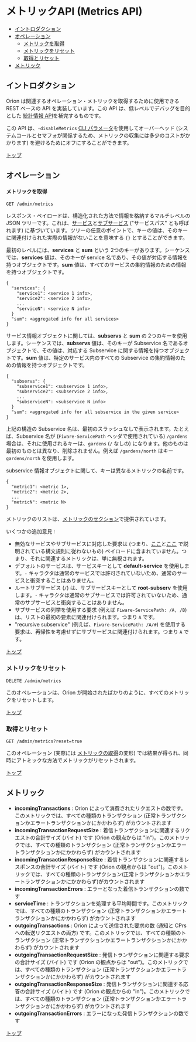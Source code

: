 # <a name="top"></a>メトリックAPI (Metrics API)

* [イントロダクション](#introduction)
* [オペレーション](#operations)
    * [メトリックを取得](#get-metrics)
    * [メトリックをリセット](#reset-metrics)
    * [取得とリセット](#get-and-reset)
* [メトリック](#metrics)

<a name="introduction"></a>
## イントロダクション

Orion は関連するオペレーション・メトリックを取得するために使用できる REST ベースの API を実装しています。この API は、低レベルでデバッグを目的とした [統計情報 API](statistics.md)を補完するものです。

この API は、`-disableMetrics` [CLI パラメータ](cli.md)を使用してオーバーヘッド (システムコールとセマフォが関係するため、メトリックの収集には多少のコストがかかります) を避けるためにオフにすることができます。

[トップ](#top)

<a name="operations"></a>
## オペレーション

<a name="get-metrics"></a>
#### メトリックを取得

```
GET /admin/metrics
```

レスポンス・ペイロードは、構造化された方法で情報を格納するマルチレベルの JSON ツリーです。これは、[サービス](../orion-api.md#multi-tenancy)と[サブサービス](../orion-api.md#service-path) ("サービスパス" とも呼ばれます) に基づいています。ツリーの任意のポイントで、キーの値は、そのキーに関連付けられた実際の情報がないことを意味する `{}` とすることができます。

最初のレベルには、**services** と **sum** という 2つのキーがあります。シーケンスでは、**services** 値は、そのキーが service 名であり、その値が対応する情報を持つオブジェクトです。**sum** 値は、すべてのサービスの集約情報のための情報を持つオブジェクトです。

```
{
  "services": {
    "service1": <service 1 info>,
    "service2": <service 2 info>,
    ...
    "serviceN": <service N info>
  }
  "sum": <aggregated info for all services>
}
```

サービス情報オブジェクトに関しては、**subservs** と **sum** の 2つのキーを使用します。シーケンスでは、**subservs** 値は、そのキーが Subservice 名であるオブジェクトで、その値は、対応する Subservice に関する情報を持つオブジェクトです。**sum** 値は、特定のサービス内のすべての Subservice の集約情報のための情報を持つオブジェクトです。

```
{
  "subservs": {
    "subservice1": <subservice 1 info>,
    "subservice2": <subservice 2 info>,
    ...
    "subserviceN": <subservice N info>
  }
  "sum": <aggregated info for all subservice in the given service>
}
```

上記の構造の Subservice 名は、最初のスラッシュなしで表示されます。たとえば、Subservice 名が (`Fiware-ServicePath` ヘッダで使用されている) `/gardens` 場合は、それに使用されるキーは、`gardens` (`/` なしの) になります。他のものは最初のものとは異なり、削除されません。例えば `/gardens/north` はキー `gardens/north` を使用します。

subservice 情報オブジェクトに関して、キーは異なるメトリックの名前です。

```
{
  "metric1": <metric 1>,
  "metric2": <metric 2>,
  ...
  "metricN": <metric N>
}
```

メトリックのリストは、[メトリックのセクション](#metrics)で提供されています。

いくつかの追加意見 :

* 無効なサービスやサブサービスに対応した要求は (つまり、[ここ](../orion-api.md#multi-tenancy)と[ここ](../orion-api.md#service-path) で説明されている構文規則に従わないもの) ペイロードに含まれていません。つまり、それに関連するメトリックは、単に無視されます。
* デフォルトのサービスは、サービスキーとして **default-service** を使用します。`-` キャラクタは通常のサービスでは許可されていないため、通常のサービスと衝突することはありません。
* ルートサブサービス (`/`) は、サブサービスキーとして **root-subserv** を使用します。`-` キャラクタは通常のサブサービスでは許可されていないため、通常のサブサービスと衝突することはありません。
* サブサービスの列挙を使用する要求 (例えば `Fiware-ServicePath: /A, /B`) は、リストの最初の要素に関連付けられます。つまり `A` です。
* "recursive subservice" (例えば、`Fiware-ServicePath: /A/#`) を使用する要求は、再帰性を考慮せずにサブサービスに関連付けられます。つまり `A` です。

[トップ](#top)

<a name="reset-metrics"></a>
### メトリックをリセット

```
DELETE /admin/metrics
```

このオペレーションは、Orion が開始されたばかりのように、すべてのメトリックをリセットします。

[トップ](#top)

<a name="get-and-reset"></a>
### 取得とリセット

```
GET /admin/metrics?reset=true
```

このオペレーション (実際には [メトリックの取得](#get-metrics)の変形) では結果が得られ、同時にアトミックな方法でメトリックがリセットされます。

[トップ](#top)

<a name="metrics"></a>
## メトリック

* **incomingTransactions** : Orion によって消費されたリクエストの数です。このメトリックでは、すべての種類のトランザクション (正常トランザクションかエラートランザクションかにかかわらず) がカウントされます
* **incomingTransactionRequestSize** : 着信トランザクションに関連するリクエストの合計サイズ (バイト) です (Orion の観点からは "in")。このメトリックでは、すべての種類のトランザクション (正常トランザクションかエラートランザクションかにかかわらず) がカウントされます
* **incomingTransactionResponseSize** : 着信トランザクションに関連するレスポンスの合計サイズ (バイト) です (Orion の観点からは "out")。このメトリックでは、すべての種類のトランザクション(正常トランザクションかエラートランザクションかにかかわらず)がカウントされます
* **incomingTransactionErrors** : エラーとなった着信トランザクションの数です
* **serviceTime** : トランザクションを処理する平均時間です。このメトリックでは、すべての種類のトランザクション (正常トランザクションかエラートランザクションかにかかわらず) がカウントされます
* **outgoingTransactions** : Orion によって送信された要求の数 (通知と CPrs への転送リクエストの両方) です。このメトリックでは、すべての種類のトランザクション (正常トランザクションかエラートランザクションかにかかわらず) がカウントされます
* **outgoingTransactionRequestSize** : 発信トランザクションに関連する要求の合計サイズ (バイト) です (Orion の観点からは "out")。このメトリックでは、すべての種類のトランザクション (正常トランザクションかエラートランザクションかにかかわらず) がカウントされます
* **outgoingTransactionResponseSize** : 発信トランザクションに関連する応答の合計サイズ (バイト) です (Orion の観点からの "in")。このメトリックでは、すべての種類のトランザクション (正常トランザクションかエラートランザクションかにかかわらず) がカウントされます
* **outgoingTransactionErrors** : エラーになった発信トランザクションの数です

[トップ](#top)
